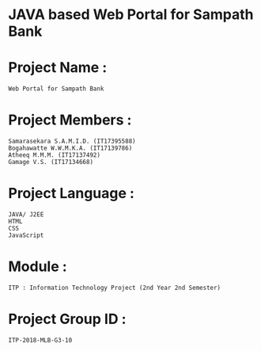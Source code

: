 # JAVA based Web Portal for Sampath Bank

# Project Name :
    Web Portal for Sampath Bank

# Project Members : 
    Samarasekara S.A.M.I.D. (IT17395588)
    Bogahawatte W.W.M.K.A. (IT17139786)
    Atheeq M.M.M. (IT17137492)
    Gamage V.S. (IT17134668)

# Project Language :
    JAVA/ J2EE
    HTML
    CSS
    JavaScript

# Module : 
    ITP : Information Technology Project (2nd Year 2nd Semester)
    
# Project Group ID :
    ITP-2018-MLB-G3-10
